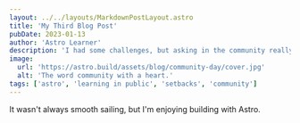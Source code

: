 ```yaml
---
layout: ../../layouts/MarkdownPostLayout.astro
title: 'My Third Blog Post'
pubDate: 2023-01-13
author: 'Astro Learner'
description: 'I had some challenges, but asking in the community really helped!'
image: 
  url: 'https://astro.build/assets/blog/community-day/cover.jpg'
  alt: 'The word community with a heart.'
tags: ['astro', 'learning in public', 'setbacks', 'community']
---
```


It wasn't always smooth sailing, but I'm enjoying building with Astro.
